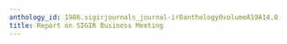 ```yaml
---
anthology_id: 1986.sigirjournals_journal-ir0anthology0volumeA19A14.0
title: Report on SIGIR Business Meeting
---
```

